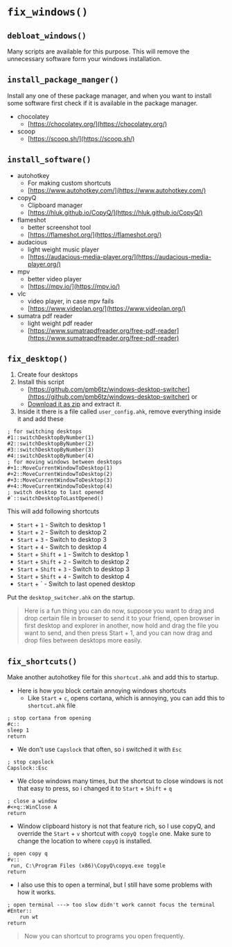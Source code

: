 # `fix_windows()`

## `debloat_windows()`

Many scripts are available for this purpose. This will remove the
unnecessary software form your windows installation.

## `install_package_manger()`

Install any one of these package manager, and when you
want to install some software first check if it is available
in the package manager.

- chocolatey
  - [https://chocolatey.org/](https://chocolatey.org/)
- scoop
  - [https://scoop.sh/](https://scoop.sh/)

## `install_software()`

- autohotkey
  - For making custom shortcuts
  - [https://www.autohotkey.com/](https://www.autohotkey.com/)
- copyQ
  - Clipboard manager
  - [https://hluk.github.io/CopyQ/](https://hluk.github.io/CopyQ/)
- flameshot
  - better screenshot tool
  - [https://flameshot.org/](https://flameshot.org/)
- audacious
  - light weight music player
  - [https://audacious-media-player.org/](https://audacious-media-player.org/)
- mpv
  - better video player
  - [https://mpv.io/](https://mpv.io/)
- vlc
  - video player, in case mpv fails
  - [https://www.videolan.org/](https://www.videolan.org/)
- sumatra pdf reader
  - light weight pdf reader
  - [https://www.sumatrapdfreader.org/free-pdf-reader](https://www.sumatrapdfreader.org/free-pdf-reader)


## `fix_desktop()`

1. Create four desktops
2. Install this script
   - [https://github.com/pmb6tz/windows-desktop-switcher](https://github.com/pmb6tz/windows-desktop-switcher) or
   - [Download it as zip](https://github.com/pmb6tz/windows-desktop-switcher/archive/refs/heads/master.zip)
     and extract it.
3. Inside it there is a file called `user_config.ahk`, remove everything inside it and add these

```ahk
; for switching desktops
#1::switchDesktopByNumber(1)
#2::switchDesktopByNumber(2)
#3::switchDesktopByNumber(3)
#4::switchDesktopByNumber(4)
; for moving windows between desktops
#+1::MoveCurrentWindowToDesktop(1)
#+2::MoveCurrentWindowToDesktop(2)
#+3::MoveCurrentWindowToDesktop(3)
#+4::MoveCurrentWindowToDesktop(4)
; switch desktop to last opened
#`::switchDesktopToLastOpened()
```

This will add following shortcuts

- `Start` + `1` - Switch to desktop 1
- `Start` + `2` - Switch to desktop 2
- `Start` + `3` - Switch to desktop 3
- `Start` + `4` - Switch to desktop 4
- `Start` + `Shift` + `1` - Switch to desktop 1
- `Start` + `Shift` + `2` - Switch to desktop 2
- `Start` + `Shift` + `3` - Switch to desktop 3
- `Start` + `Shift` + `4` - Switch to desktop 4
- `Start` + ` - Switch to last opened desktop

Put the `desktop_switcher.ahk` on the startup.

> Here is a fun thing you can do now, suppose you want to drag and drop 
> certain file in browser to send it to your friend, open browser in 
> first desktop and explorer in another, now hold and drag the file 
> you want to send, and then press Start + 1, and you can now 
> drag and drop files between desktops more easily.


## `fix_shortcuts()`

Make another autohotkey file for this `shortcut.ahk` and add this to startup.

- Here is how you block certain annoying windows shortcuts
  - Like `Start` + `c`, opens cortana, 
    which is annoying, you can add this to `shortcut.ahk` file

```ahk
; stop cortana from opening
#c::
sleep 1
return
```

- We don't use `Capslock` that often, so i switched it with `Esc`

```ahk
; stop capslock
Capslock::Esc
```

- We close windows many times, but the shortcut to close windows is
  not that easy to press, so i changed it to `Start` + `Shift` + `q`

```ahk
; close a window
#<+q::WinClose A
return
```

- Window clipboard history is not that feature rich, so I use copyQ,
  and override the `Start` + `v` shortcut with `copyQ toggle` one.
  Make sure to change the location to where `copyQ` is installed.

```ahk
; open copy q
#v::
 run, C:\Program Files (x86)\CopyQ\copyq.exe toggle
return
```

- I also use this to open a terminal, but I still have some
  problems with how it works.

```ahk
; open terminal ---> too slow didn't work cannot focus the terminal
#Enter::
    run wt
return
```

> Now you can shortcut to programs you open frequently.